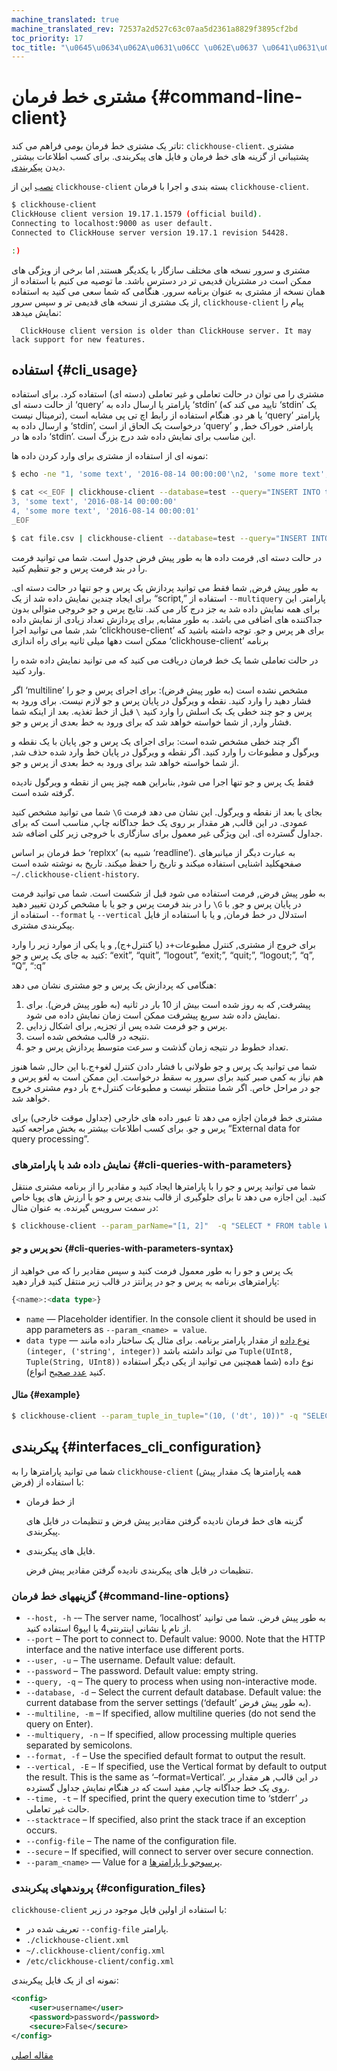 ```yaml
---
machine_translated: true
machine_translated_rev: 72537a2d527c63c07aa5d2361a8829f3895cf2bd
toc_priority: 17
toc_title: "\u0645\u0634\u062A\u0631\u06CC \u062E\u0637 \u0641\u0631\u0645\u0627\u0646"
---
```


# مشتری خط فرمان {#command-line-client}

تاتر یک مشتری خط فرمان بومی فراهم می کند: `clickhouse-client`. مشتری پشتیبانی از گزینه های خط فرمان و فایل های پیکربندی. برای کسب اطلاعات بیشتر, دیدن [پیکربندی](#interfaces_cli_configuration).

[نصب](../getting-started/index.md) این از `clickhouse-client` بسته بندی و اجرا با فرمان `clickhouse-client`.

``` bash
$ clickhouse-client
ClickHouse client version 19.17.1.1579 (official build).
Connecting to localhost:9000 as user default.
Connected to ClickHouse server version 19.17.1 revision 54428.

:)
```

مشتری و سرور نسخه های مختلف سازگار با یکدیگر هستند, اما برخی از ویژگی های ممکن است در مشتریان قدیمی تر در دسترس باشد. ما توصیه می کنیم با استفاده از همان نسخه از مشتری به عنوان برنامه سرور. هنگامی که شما سعی می کنید به استفاده از یک مشتری از نسخه های قدیمی تر و سپس سرور, `clickhouse-client` پیام را نمایش میدهد:

      ClickHouse client version is older than ClickHouse server. It may lack support for new features.

## استفاده {#cli_usage}

مشتری را می توان در حالت تعاملی و غیر تعاملی (دسته ای) استفاده کرد. برای استفاده از حالت دسته ای ‘query’ پارامتر یا ارسال داده به ‘stdin’ (تایید می کند که ‘stdin’ یک ترمینال نیست), یا هر دو. هنگام استفاده از رابط اچ تی پی مشابه است ‘query’ پارامتر و ارسال داده به ‘stdin’, درخواست یک الحاق از است ‘query’ پارامتر, خوراک خط, و داده ها در ‘stdin’. این مناسب برای نمایش داده شد درج بزرگ است.

نمونه ای از استفاده از مشتری برای وارد کردن داده ها:

``` bash
$ echo -ne "1, 'some text', '2016-08-14 00:00:00'\n2, 'some more text', '2016-08-14 00:00:01'" | clickhouse-client --database=test --query="INSERT INTO test FORMAT CSV";

$ cat <<_EOF | clickhouse-client --database=test --query="INSERT INTO test FORMAT CSV";
3, 'some text', '2016-08-14 00:00:00'
4, 'some more text', '2016-08-14 00:00:01'
_EOF

$ cat file.csv | clickhouse-client --database=test --query="INSERT INTO test FORMAT CSV";
```

در حالت دسته ای, فرمت داده ها به طور پیش فرض جدول است. شما می توانید فرمت را در بند فرمت پرس و جو تنظیم کنید.

به طور پیش فرض, شما فقط می توانید پردازش یک پرس و جو تنها در حالت دسته ای. برای ایجاد چندین نمایش داده شد از یک “script,” استفاده از `--multiquery` پارامتر. این برای همه نمایش داده شد به جز درج کار می کند. نتایج پرس و جو خروجی متوالی بدون جداکننده های اضافی می باشد. به طور مشابه, برای پردازش تعداد زیادی از نمایش داده شد, شما می توانید اجرا ‘clickhouse-client’ برای هر پرس و جو. توجه داشته باشید که ممکن است دهها میلی ثانیه برای راه اندازی ‘clickhouse-client’ برنامه

در حالت تعاملی شما یک خط فرمان دریافت می کنید که می توانید نمایش داده شده را وارد کنید.

اگر ‘multiline’ مشخص نشده است (به طور پیش فرض): برای اجرای پرس و جو را فشار دهید را وارد کنید. نقطه و ویرگول در پایان پرس و جو لازم نیست. برای ورود به پرس و جو چند خطی یک بک اسلش را وارد کنید `\` قبل از خط تغذیه. بعد از اینکه شما فشار وارد, از شما خواسته خواهد شد که برای ورود به خط بعدی از پرس و جو.

اگر چند خطی مشخص شده است: برای اجرای یک پرس و جو, پایان با یک نقطه و ویرگول و مطبوعات را وارد کنید. اگر نقطه و ویرگول در پایان خط وارد شده حذف شد, از شما خواسته خواهد شد برای ورود به خط بعدی از پرس و جو.

فقط یک پرس و جو تنها اجرا می شود, بنابراین همه چیز پس از نقطه و ویرگول نادیده گرفته شده است.

شما می توانید مشخص کنید `\G` بجای یا بعد از نقطه و ویرگول. این نشان می دهد فرمت عمودی. در این قالب, هر مقدار بر روی یک خط جداگانه چاپ, مناسب است که برای جداول گسترده ای. این ویژگی غیر معمول برای سازگاری با خروجی زیر کلی اضافه شد.

خط فرمان بر اساس ‘replxx’ (شبیه به ‘readline’). به عبارت دیگر از میانبرهای صفحهکلید اشنایی استفاده میکند و تاریخ را حفظ میکند. تاریخ به نوشته شده است `~/.clickhouse-client-history`.

به طور پیش فرض, فرمت استفاده می شود قبل از شکست است. شما می توانید فرمت را در بند فرمت پرس و جو یا با مشخص کردن تغییر دهید `\G` در پایان پرس و جو, با استفاده از `--format` یا `--vertical` استدلال در خط فرمان, و یا با استفاده از فایل پیکربندی مشتری.

برای خروج از مشتری, کنترل مطبوعات+د (یا کنترل+ج), و یا یکی از موارد زیر را وارد کنید به جای یک پرس و جو: “exit”, “quit”, “logout”, “exit;”, “quit;”, “logout;”, “q”, “Q”, “:q”

هنگامی که پردازش یک پرس و جو مشتری نشان می دهد:

1.  پیشرفت, که به روز شده است بیش از 10 بار در ثانیه (به طور پیش فرض). برای نمایش داده شد سریع پیشرفت ممکن است زمان نمایش داده می شود.
2.  پرس و جو فرمت شده پس از تجزیه, برای اشکال زدایی.
3.  نتیجه در قالب مشخص شده است.
4.  تعداد خطوط در نتیجه زمان گذشت و سرعت متوسط پردازش پرس و جو.

شما می توانید یک پرس و جو طولانی با فشار دادن کنترل لغو+ج.با این حال, شما هنوز هم نیاز به کمی صبر کنید برای سرور به سقط درخواست. این ممکن است به لغو پرس و جو در مراحل خاص. اگر شما منتظر نیست و مطبوعات کنترل+ج بار دوم مشتری خروج خواهد شد.

مشتری خط فرمان اجازه می دهد تا عبور داده های خارجی (جداول موقت خارجی) برای پرس و جو. برای کسب اطلاعات بیشتر به بخش مراجعه کنید “External data for query processing”.

### نمایش داده شد با پارامترهای {#cli-queries-with-parameters}

شما می توانید پرس و جو را با پارامترها ایجاد کنید و مقادیر را از برنامه مشتری منتقل کنید. این اجازه می دهد تا برای جلوگیری از قالب بندی پرس و جو با ارزش های پویا خاص در سمت سرویس گیرنده. به عنوان مثال:

``` bash
$ clickhouse-client --param_parName="[1, 2]"  -q "SELECT * FROM table WHERE a = {parName:Array(UInt16)}"
```

#### نحو پرس و جو {#cli-queries-with-parameters-syntax}

یک پرس و جو را به طور معمول فرمت کنید و سپس مقادیر را که می خواهید از پارامترهای برنامه به پرس و جو در پرانتز در قالب زیر منتقل کنید قرار دهید:

``` sql
{<name>:<data type>}
```

-   `name` — Placeholder identifier. In the console client it should be used in app parameters as `--param_<name> = value`.
-   `data type` — [نوع داده](../sql-reference/data-types/index.md) از مقدار پارامتر برنامه. برای مثال یک ساختار داده مانند `(integer, ('string', integer))` می تواند داشته باشد `Tuple(UInt8, Tuple(String, UInt8))` نوع داده (شما همچنین می توانید از یکی دیگر استفاده کنید [عدد صحیح](../sql-reference/data-types/int-uint.md) انواع).

#### مثال {#example}

``` bash
$ clickhouse-client --param_tuple_in_tuple="(10, ('dt', 10))" -q "SELECT * FROM table WHERE val = {tuple_in_tuple:Tuple(UInt8, Tuple(String, UInt8))}"
```

## پیکربندی {#interfaces_cli_configuration}

شما می توانید پارامترها را به `clickhouse-client` (همه پارامترها یک مقدار پیش فرض) با استفاده از:

-   از خط فرمان

    گزینه های خط فرمان نادیده گرفتن مقادیر پیش فرض و تنظیمات در فایل های پیکربندی.

-   فایل های پیکربندی.

    تنظیمات در فایل های پیکربندی نادیده گرفتن مقادیر پیش فرض.

### گزینههای خط فرمان {#command-line-options}

-   `--host, -h` -– The server name, ‘localhost’ به طور پیش فرض. شما می توانید از نام یا نشانی اینترنتی4 یا ایپو6 استفاده کنید.
-   `--port` – The port to connect to. Default value: 9000. Note that the HTTP interface and the native interface use different ports.
-   `--user, -u` – The username. Default value: default.
-   `--password` – The password. Default value: empty string.
-   `--query, -q` – The query to process when using non-interactive mode.
-   `--database, -d` – Select the current default database. Default value: the current database from the server settings (‘default’ به طور پیش فرض).
-   `--multiline, -m` – If specified, allow multiline queries (do not send the query on Enter).
-   `--multiquery, -n` – If specified, allow processing multiple queries separated by semicolons.
-   `--format, -f` – Use the specified default format to output the result.
-   `--vertical, -E` – If specified, use the Vertical format by default to output the result. This is the same as ‘–format=Vertical’. در این قالب, هر مقدار بر روی یک خط جداگانه چاپ, مفید است که در هنگام نمایش جداول گسترده.
-   `--time, -t` – If specified, print the query execution time to ‘stderr’ در حالت غیر تعاملی.
-   `--stacktrace` – If specified, also print the stack trace if an exception occurs.
-   `--config-file` – The name of the configuration file.
-   `--secure` – If specified, will connect to server over secure connection.
-   `--param_<name>` — Value for a [پرسوجو با پارامترها](#cli-queries-with-parameters).

### پروندههای پیکربندی {#configuration_files}

`clickhouse-client` با استفاده از اولین فایل موجود در زیر:

-   تعریف شده در `--config-file` پارامتر.
-   `./clickhouse-client.xml`
-   `~/.clickhouse-client/config.xml`
-   `/etc/clickhouse-client/config.xml`

نمونه ای از یک فایل پیکربندی:

``` xml
<config>
    <user>username</user>
    <password>password</password>
    <secure>False</secure>
</config>
```

[مقاله اصلی](https://clickhouse.tech/docs/en/interfaces/cli/) <!--hide-->
